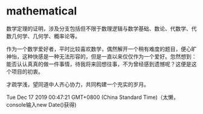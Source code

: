 # mathematical
数学定理的证明，涉及分支包括但不限于数理逻辑与数学基础、数论、代数学、代数几何学、几何学、概率论等。

作为一个数学爱好者，平时比较喜欢数学，偶然解开一个稍有难度的题目，便心旷神怡，这种快感是一种无法形容的，但是一直以来仅仅作为一个爱好。忽然想到：能否认认真真的做一件事情，待我将来回想往事，不为曾经感到遗憾呢？这便是这个项目的初衷。

才疏学浅，望同道中人齐心协力，共同构建一个充实的岁月。

Tue Dec 17 2019 00:47:21 GMT+0800 (China Standard Time)（太懒，console输入new Date()获得)
